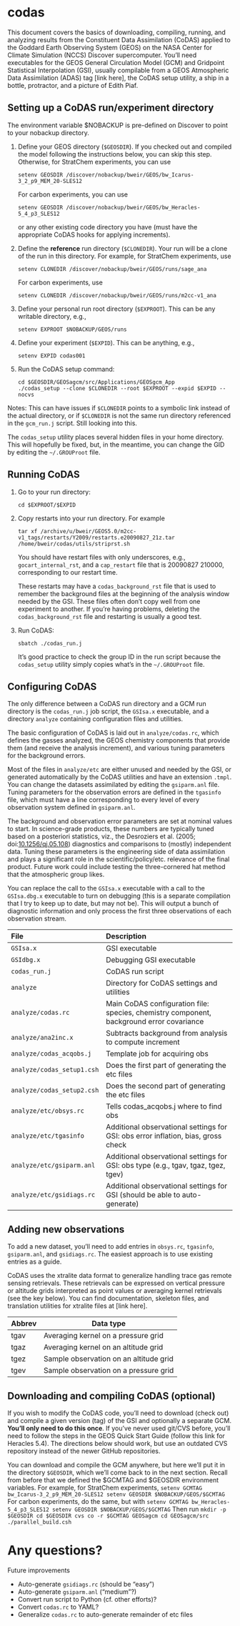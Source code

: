 # codas
This document covers the basics of downloading, compiling, running, and analyzing
results from the Constituent Data Assimilation (CoDAS) applied to the Goddard Earth Observing
System (GEOS) on the NASA Center for Climate Simulation (NCCS) Discover supercomputer. You’ll
need executables for the GEOS General Circulation Model (GCM) and Gridpoint Statistical
Interpolation (GSI), usually compilable from a GEOS Atmospheric Data Assimilation (ADAS)
tag [link here], the CoDAS setup utility, a ship in a bottle, protractor, and a picture
of Edith Piaf.

## Setting up a CoDAS run/experiment directory
The environment variable $NOBACKUP is pre-defined on Discover to point to your nobackup directory.

1. Define your GEOS directory (`$GEOSDIR`). If you checked out and compiled the model
    following the instructions below, you can skip this step. Otherwise, for StratChem
    experiments, you can use
    ```
    setenv GEOSDIR /discover/nobackup/bweir/GEOS/bw_Icarus-3_2_p9_MEM_20-SLES12
    ```
 
    For carbon experiments, you can use
    ```
    setenv GEOSDIR /discover/nobackup/bweir/GEOS/bw_Heracles-5_4_p3_SLES12
    ```
    or any other existing code directory you have (must have the appropriate CoDAS hooks for applying increments).

2. Define the **reference** run directory (`$CLONEDIR`). Your run will be a clone of the
    run in this directory. For example, for StratChem experiments, use
    ```
    setenv CLONEDIR /discover/nobackup/bweir/GEOS/runs/sage_ana
    ```
    
    For carbon experiments, use
    ```
    setenv CLONEDIR /discover/nobackup/bweir/GEOS/runs/m2cc-v1_ana
    ```

3. Define your personal run root directory (`$EXPROOT`). This can be any writable directory, e.g.,
    ```
    setenv EXPROOT $NOBACKUP/GEOS/runs
    ```

4. Define your experiment (`$EXPID`). This can be anything, e.g.,
    ```
    setenv EXPID codas001
    ```

5. Run the CoDAS setup command:
    ```
    cd $GEOSDIR/GEOSagcm/src/Applications/GEOSgcm_App
    ./codas_setup --clone $CLONEDIR --root $EXPROOT --expid $EXPID --nocvs
    ```

Notes: This can have issues if `$CLONEDIR` points to a symbolic link instead of the actual directory,
or if `$CLONEDIR` is not the same run directory referenced in the `gcm_run.j` script. Still looking into this.

The `codas_setup` utility places several hidden files in your home directory. This will hopefully be fixed,
but, in the meantime, you can change the GID by editing the `~/.GROUProot` file.

## Running CoDAS
1. Go to your run directory:
    ```
    cd $EXPROOT/$EXPID
    ```

2. Copy restarts into your run directory. For example
    ```
    tar xf /archive/u/bweir/GEOS5.0/m2cc-v1_tags/restarts/Y2009/restarts.e20090827_21z.tar
    /home/bweir/codas/utils/striprst.sh
    ```
    You should have restart files with only underscores, e.g., `gocart_internal_rst`, and a `cap_restart`
    file that is 20090827 210000, corresponding to our restart time.
        
    These restarts may have a `codas_background_rst` file that is used to remember the background files at the beginning of the analysis window needed by the GSI. These files often don’t copy well from one experiment to another. If you’re having problems, deleting the `codas_background_rst` file and restarting is usually a good test.
        
3. Run CoDAS:
    ```
    sbatch ./codas_run.j
    ```
    It’s good practice to check the group ID in the run script because the `codas_setup` utility simply copies what’s in the `~/.GROUProot` file.

## Configuring CoDAS
The only difference between a CoDAS run directory and a GCM run directory is the `codas_run.j` job script, the `GSIsa.x` executable, and a directory `analyze` containing configuration files and utilities.

The basic configuration of CoDAS is laid out in `analyze/codas.rc`, which defines the gasses analyzed, the GEOS chemistry components that provide them (and receive the analysis increment), and various tuning parameters for the background errors.

Most of the files in `analyze/etc` are either unused and needed by the GSI, or generated automatically by the CoDAS utilities and have an extension `.tmpl`. You can change the datasets assimilated by editing the `gsiparm.anl` file. Tuning parameters for the observation errors are defined in the `tgasinfo` file, which must have a line corresponding to every level of every observation system defined in `gsiparm.anl`.

The background and observation error parameters are set at nominal values to start. In science-grade products, these numbers are typically tuned based on a posteriori statistics, viz., the Desroziers et al. (2005; doi:[10.1256/qj.05.108](https://doi.org/10.1256/qj.05.108)) diagnostics and comparisons to (mostly) independent data. Tuning these parameters is the engineering side of data assimilation and plays a significant role in the scientific/policy/etc. relevance of the final product. Future work could include testing the three-cornered hat method that the atmospheric group likes.

You can replace the call to the `GSIsa.x` executable with a call to the `GSIsa.dbg.x` executable to turn on debugging (this is a separate compilation that I try to keep up to date, but may not be). This will output a bunch of diagnostic information and only process the first three observations of each observation stream.

| File                       | Description |
| :------------------------- | :---------- |
| `GSIsa.x`                  | GSI executable |
| `GSIdbg.x`                 | Debugging GSI executable |
| `codas_run.j`              | CoDAS run script |
| `analyze`                  | Directory for CoDAS settings and utilities |
| `analyze/codas.rc`         | Main CoDAS configuration file: species, chemistry component, background error covariance |
| `analyze/ana2inc.x`        | Subtracts background from analysis to compute increment |
| `analyze/codas_acqobs.j`   | Template job for acquiring obs |
| `analyze/codas_setup1.csh` | Does the first part of generating the etc files |
| `analyze/codas_setup2.csh` | Does the second part of generating the etc files |
| `analyze/etc/obsys.rc`     | Tells codas_acqobs.j where to find obs |
| `analyze/etc/tgasinfo`     | Additional observational settings for GSI: obs error inflation, bias, gross check |
| `analyze/etc/gsiparm.anl`  | Additional observational settings for GSI: obs type (e.g., tgav, tgaz, tgez, tgev) |
| `analyze/etc/gsidiags.rc`  | Additional observational settings for GSI (should be able to auto-generate) |

## Adding new observations
To add a new dataset, you’ll need to add entries in `obsys.rc`, `tgasinfo`, `gsiparm.anl`, and `gsidiags.rc`. The easiest approach is to use existing entries as a guide.

CoDAS uses the xtralite data format to generalize handling trace gas remote sensing retrievals. These retrievals can be expressed on vertical pressure or altitude grids interpreted as point values or averaging kernel retrievals (see the key below). You can find documentation, skeleton files, and translation utilities for xtralite files at [link here].

| Abbrev | Data type |
| ------ | --------- |
| tgav   | Averaging kernel on a pressure grid |
| tgaz   | Averaging kernel on an altitude grid |
| tgez   | Sample observation on an altitude grid |
| tgev   | Sample observation on a pressure grid |

## Downloading and compiling CoDAS (optional)
If you wish to modify the CoDAS code, you’ll need to download (check out) and compile a given version (tag) of the GSI and optionally a separate GCM. **You’ll only need to do this once**. If you’ve never used git/CVS before, you’ll need to follow the steps in the GEOS Quick Start Guide (follow this link for Heracles 5.4). The directions below should work, but use an outdated CVS repository instead of the newer GitHub repositories.

You can download and compile the GCM anywhere, but here we’ll put it in the directory `$GEOSDIR`, which we’ll come back to in the next section. Recall from before that we defined the $GCMTAG and $GEOSDIR environment variables. For example, for StratChem experiments,
    ```
    setenv GCMTAG bw_Icarus-3_2_p9_MEM_20-SLES12
    setenv GEOSDIR $NOBACKUP/GEOS/$GCMTAG
    ```
For carbon experiments, do the same, but with
    ```
    setenv GCMTAG bw_Heracles-5_4_p3_SLES12
    setenv GEOSDIR $NOBACKUP/GEOS/$GCMTAG
    ```
Then run
    ```
    mkdir -p $GEOSDIR
    cd $GEOSDIR
    cvs co -r $GCMTAG GEOSagcm
    cd GEOSagcm/src
    ./parallel_build.csh
    ```

# Any questions?

Future improvements
* Auto-generate `gsidiags.rc` (should be “easy”)
* Auto-generate `gsiparm.anl` (“medium”?)
* Convert run script to Python (cf. other efforts)?
* Convert `codas.rc` to YAML?
* Generalize `codas.rc` to auto-generate remainder of etc files
